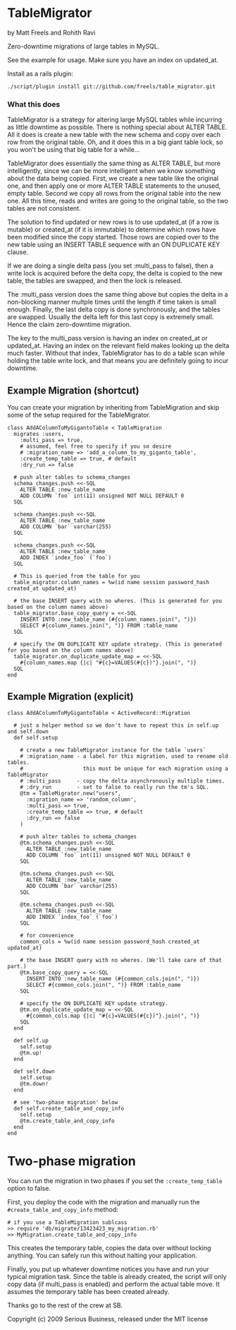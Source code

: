 # TableMigrator

by Matt Freels and Rohith Ravi


Zero-downtime migrations of large tables in MySQL. 

See the example for usage. Make sure you have an index on updated_at.

Install as a rails plugin:

    ./script/plugin install git://github.com/freels/table_migrator.git


### What this does

TableMigrator is a strategy for altering large MySQL tables while incurring as little downtime as possible. There is nothing special about ALTER TABLE. All it does is create a new table with the new schema and copy over each row from the original table. Oh, and it does this in a big giant table lock, so you won't be using that big table for a while...

TableMigrator does essentially the same thing as ALTER TABLE, but more intelligently, since we can be more intelligent when we know something about the data being copied. First, we create a new table like the original one, and then apply one or more ALTER TABLE statements to the unused, empty table. Second we copy all rows from the original table into the new one. All this time, reads and writes are going to the original table, so the two tables are not consistent. 

The solution to find updated or new rows is to use updated_at (if a row is mutable) or created_at (if it is immutable) to determine which rows have been modified since the copy started. Those rows are copied over to the new table using an INSERT TABLE sequence with an ON DUPLICATE KEY clause.

If we are doing a single delta pass (you set :multi_pass to false), then a write lock is acquired before the delta copy, the delta is copied to the new table, the tables are swapped, and then the lock is released.

The :multi_pass version does the same thing above but copies the delta in a non-blocking manner multple times until the length if time taken is small enough. Finally, the last delta copy is done synchronously, and the tables are swapped. Usually the delta left for this last copy is extremely small. Hence the claim zero-downtime migration.

The key to the multi_pass version is having an index on created_at or updated_at. Having an index on the relevant field makes looking up the delta much faster. Without that index, TableMigrator has to do a table scan while holding the table write lock, and that means you are definitely going to incur downtime.

## Example Migration (shortcut)

You can create your migration by inheriting from TableMigration and skip some of the setup required for the TableMigrator.

    class AddAColumnToMyGigantoTable < TableMigration
      migrates :users, 
        :multi_pass => true,
        # assumed, feel free to specify if you so desire
        # :migration_name => 'add_a_column_to_my_giganto_table',
        :create_temp_table => true, # default
        :dry_run => false

      # push alter tables to schema_changes
      schema_changes.push <<-SQL
        ALTER TABLE :new_table_name 
        ADD COLUMN `foo` int(11) unsigned NOT NULL DEFAULT 0
      SQL

      schema_changes.push <<-SQL
        ALTER TABLE :new_table_name 
        ADD COLUMN `bar` varchar(255)
      SQL

      schema_changes.push <<-SQL
        ALTER TABLE :new_table_name 
        ADD INDEX `index_foo` (`foo`)
      SQL

      # This is queried from the table for you
      table_migrator.column_names = %w(id name session password_hash created_at updated_at)

      # the base INSERT query with no wheres. (This is generated for you based on the column names above)
      table_migrator.base_copy_query = <<-SQL
        INSERT INTO :new_table_name (#{column_names.join(", ")}) 
        SELECT #{column_names.join(", ")} FROM :table_name
      SQL

      # specify the ON DUPLICATE KEY update strategy. (This is generated for you based on the column names above)
      table_migrator.on_duplicate_update_map = <<-SQL
        #{column_names.map {|c| "#{c}=VALUES(#{c})"}.join(", ")}
      SQL
    end

## Example Migration (explicit)

    class AddAColumnToMyGigantoTable < ActiveRecord::Migration

      # just a helper method so we don't have to repeat this in self.up and self.down
      def self.setup

        # create a new TableMigrator instance for the table `users`
        # :migration_name - a label for this migration, used to rename old tables.
        #                   this must be unique for each migration using a TableMigrator
        # :multi_pass     - copy the delta asynchronously multiple times.
        # :dry_run        - set to false to really run the tm's SQL.
        @tm = TableMigrator.new("users",
          :migration_name => 'random_column',
          :multi_pass => true,
          :create_temp_table => true, # default
          :dry_run => false
        )
        
        # push alter tables to schema_changes
        @tm.schema_changes.push <<-SQL
          ALTER TABLE :new_table_name 
          ADD COLUMN `foo` int(11) unsigned NOT NULL DEFAULT 0
        SQL

        @tm.schema_changes.push <<-SQL
          ALTER TABLE :new_table_name 
          ADD COLUMN `bar` varchar(255)
        SQL

        @tm.schema_changes.push <<-SQL
          ALTER TABLE :new_table_name 
          ADD INDEX `index_foo` (`foo`)
        SQL

        # for convenience
        common_cols = %w(id name session password_hash created_at updated_at)    

        # the base INSERT query with no wheres. (We'll take care of that part.)
        @tm.base_copy_query = <<-SQL
          INSERT INTO :new_table_name (#{common_cols.join(", ")}) 
          SELECT #{common_cols.join(", ")} FROM :table_name
        SQL

        # specify the ON DUPLICATE KEY update strategy.
        @tm.on_duplicate_update_map = <<-SQL
          #{common_cols.map {|c| "#{c}=VALUES(#{c})"}.join(", ")}
        SQL
      end
      
      def self.up
        self.setup    
        @tm.up!
      end

      def self.down
        self.setup    
        @tm.down!
      end

      # see 'two-phase migration' below
      def self.create_table_and_copy_info
        self.setup
        @tm.create_table_and_copy_info
      end
    end

# Two-phase migration

You can run the migration in two phases if you set the `:create_temp_table` option to false.

First, you deploy the code with the migration and manually run the `#create_table_and_copy_info` method:

    # if you use a TableMigration sublcass
    >> require 'db/migrate/13423423_my_migration.rb'
    >> MyMigration.create_table_and_copy_info

This creates the temporary table, copies the data over without locking anything.  You can safely run this without halting your application.

Finally, you put up whatever downtime notices you have and run your typical migration task.  Since the table is already created, the script will only
copy data (if multi_pass is enabled) and perform the actual table move.  It assumes the temporary table has been created already.

Thanks go to the rest of the crew at SB.


Copyright (c) 2009 Serious Business, released under the MIT license
